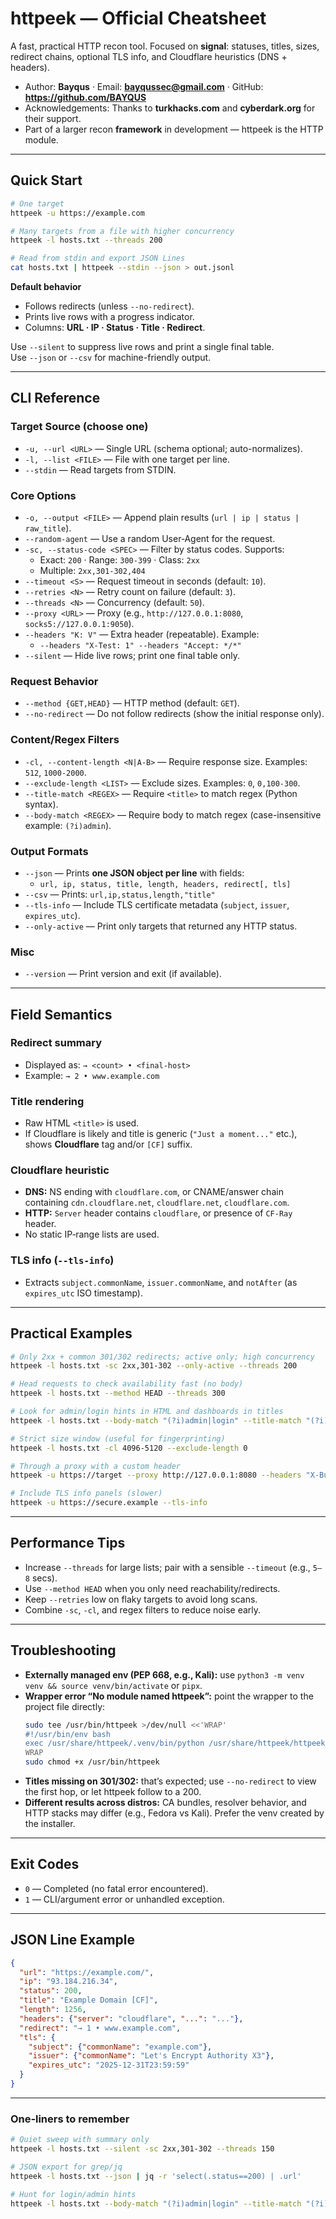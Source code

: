 # httpeek — Official Cheatsheet

A fast, practical HTTP recon tool. Focused on **signal**: statuses, titles, sizes, redirect chains, optional TLS info, and Cloudflare heuristics (DNS + headers).

- Author: **Bayqus** · Email: **bayqussec@gmail.com** · GitHub: **https://github.com/BAYQUS**
- Acknowledgements: Thanks to **turkhacks.com** and **cyberdark.org** for their support.
- Part of a larger recon **framework** in development — httpeek is the HTTP module.

---

## Quick Start

```bash
# One target
httpeek -u https://example.com

# Many targets from a file with higher concurrency
httpeek -l hosts.txt --threads 200

# Read from stdin and export JSON Lines
cat hosts.txt | httpeek --stdin --json > out.jsonl
```

**Default behavior**
- Follows redirects (unless `--no-redirect`).
- Prints live rows with a progress indicator.
- Columns: **URL · IP · Status · Title · Redirect**.

Use `--silent` to suppress live rows and print a single final table.  
Use `--json` or `--csv` for machine-friendly output.

---

## CLI Reference

### Target Source (choose one)
- `-u, --url <URL>` — Single URL (schema optional; auto-normalizes).
- `-l, --list <FILE>` — File with one target per line.
- `--stdin` — Read targets from STDIN.

### Core Options
- `-o, --output <FILE>` — Append plain results (`url | ip | status | raw_title`).
- `--random-agent` — Use a random User‑Agent for the request.
- `-sc, --status-code <SPEC>` — Filter by status codes. Supports:
  - Exact: `200`  · Range: `300-399`  · Class: `2xx`
  - Multiple: `2xx,301-302,404`
- `--timeout <S>` — Request timeout in seconds (default: `10`).
- `--retries <N>` — Retry count on failure (default: `3`).
- `--threads <N>` — Concurrency (default: `50`).
- `--proxy <URL>` — Proxy (e.g., `http://127.0.0.1:8080`, `socks5://127.0.0.1:9050`).
- `--headers "K: V"` — Extra header (repeatable). Example:
  - `--headers "X-Test: 1" --headers "Accept: */*"`
- `--silent` — Hide live rows; print one final table only.

### Request Behavior
- `--method {GET,HEAD}` — HTTP method (default: `GET`).
- `--no-redirect` — Do not follow redirects (show the initial response only).

### Content/Regex Filters
- `-cl, --content-length <N|A-B>` — Require response size. Examples: `512`, `1000-2000`.
- `--exclude-length <LIST>` — Exclude sizes. Examples: `0`, `0,100-300`.
- `--title-match <REGEX>` — Require `<title>` to match regex (Python syntax).
- `--body-match <REGEX>` — Require body to match regex (case-insensitive example: `(?i)admin`).

### Output Formats
- `--json` — Prints **one JSON object per line** with fields:
  - `url, ip, status, title, length, headers, redirect[, tls]`
- `--csv` — Prints: `url,ip,status,length,"title"`
- `--tls-info` — Include TLS certificate metadata (`subject`, `issuer`, `expires_utc`).
- `--only-active` — Print only targets that returned any HTTP status.

### Misc
- `--version` — Print version and exit (if available).

---

## Field Semantics

### Redirect summary
- Displayed as: `→ <count> • <final-host>`  
- Example: `→ 2 • www.example.com`

### Title rendering
- Raw HTML `<title>` is used.  
- If Cloudflare is likely and title is generic (`"Just a moment..."` etc.), shows **Cloudflare** tag and/or `[CF]` suffix.

### Cloudflare heuristic
- **DNS:** NS ending with `cloudflare.com`, or CNAME/answer chain containing `cdn.cloudflare.net`, `cloudflare.net`, `cloudflare.com`.
- **HTTP:** `Server` header contains `cloudflare`, or presence of `CF-Ray` header.
- No static IP‑range lists are used.

### TLS info (`--tls-info`)
- Extracts `subject.commonName`, `issuer.commonName`, and `notAfter` (as `expires_utc` ISO timestamp).

---

## Practical Examples

```bash
# Only 2xx + common 301/302 redirects; active only; high concurrency
httpeek -l hosts.txt -sc 2xx,301-302 --only-active --threads 200

# Head requests to check availability fast (no body)
httpeek -l hosts.txt --method HEAD --threads 300

# Look for admin/login hints in HTML and dashboards in titles
httpeek -l hosts.txt --body-match "(?i)admin|login" --title-match "(?i)dashboard"

# Strict size window (useful for fingerprinting)
httpeek -l hosts.txt -cl 4096-5120 --exclude-length 0

# Through a proxy with a custom header
httpeek -u https://target --proxy http://127.0.0.1:8080 --headers "X-Bug: 1"

# Include TLS info panels (slower)
httpeek -u https://secure.example --tls-info
```

---

## Performance Tips

- Increase `--threads` for large lists; pair with a sensible `--timeout` (e.g., `5–8` secs).
- Use `--method HEAD` when you only need reachability/redirects.
- Keep `--retries` low on flaky targets to avoid long scans.
- Combine `-sc`, `-cl`, and regex filters to reduce noise early.

---

## Troubleshooting

- **Externally managed env (PEP 668, e.g., Kali):** use `python3 -m venv venv && source venv/bin/activate` or `pipx`.  
- **Wrapper error “No module named httpeek”:** point the wrapper to the project file directly:
  ```bash
  sudo tee /usr/bin/httpeek >/dev/null <<'WRAP'
  #!/usr/bin/env bash
  exec /usr/share/httpeek/.venv/bin/python /usr/share/httpeek/httpeek.py "$@"
  WRAP
  sudo chmod +x /usr/bin/httpeek
  ```
- **Titles missing on 301/302:** that’s expected; use `--no-redirect` to view the first hop, or let httpeek follow to a 200.
- **Different results across distros:** CA bundles, resolver behavior, and HTTP stacks may differ (e.g., Fedora vs Kali). Prefer the venv created by the installer.

---

## Exit Codes

- `0` — Completed (no fatal error encountered).
- `1` — CLI/argument error or unhandled exception.

---

## JSON Line Example

```json
{
  "url": "https://example.com/",
  "ip": "93.184.216.34",
  "status": 200,
  "title": "Example Domain [CF]",
  "length": 1256,
  "headers": {"server": "cloudflare", "...": "..."},
  "redirect": "→ 1 • www.example.com",
  "tls": {
    "subject": {"commonName": "example.com"},
    "issuer": {"commonName": "Let's Encrypt Authority X3"},
    "expires_utc": "2025-12-31T23:59:59"
  }
}
```

---

### One‑liners to remember
```bash
# Quiet sweep with summary only
httpeek -l hosts.txt --silent -sc 2xx,301-302 --threads 150

# JSON export for grep/jq
httpeek -l hosts.txt --json | jq -r 'select(.status==200) | .url'

# Hunt for login/admin hints
httpeek -l hosts.txt --body-match "(?i)admin|login" --title-match "(?i)sign in|dashboard"
```
